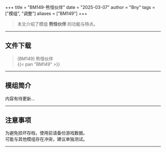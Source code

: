 +++
title = "BM149-熊怪伙伴"
date = "2025-03-07"
author = "Bny"
tags = ["模组", "调整"]
aliases = ["BM149"]
+++

> 本文介绍了模组 **熊怪伙伴** 的功能与特点。

---

## 文件下载

> [BM149] 熊怪伙伴  
{{< pan "BM149" >}}  

---

## 模组简介

>  
内容有待更新...  

---

## 注意事项

>  
为避免损坏存档，使用前请备份游戏数据。  
可能与其他模组存在冲突，建议单独测试。  

---

